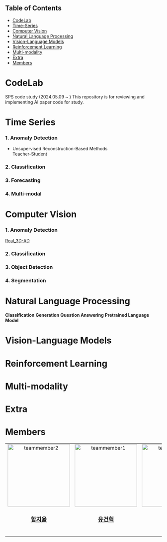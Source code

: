 ## **Table of Contents**

- [CodeLab](#codelab)
- [Time-Series](#time-series)
- [Computer Vision](#computer-vision)
- [Natural Language Processing](#natural-language-processing)
- [Vision-Language Models](#vision-language-models)
- [Reinforcement Learning](#reinforcement-learning)
- [Multi-modality](#multi-modality)
- [Extra](#extra)
- [Members](#members)

# CodeLab
SPS code study (2024.05.09 ~ )
This repository is for reviewing and implementing AI paper code for study.

# Time Series
### 1. Anomaly Detection
* Unsupervised
Reconstruction-Based Methods  
Teacher-Student  
### 2. Classification
### 3. Forecasting
### 4. Multi-modal


# Computer Vision
### 1. Anomaly Detection
[Real_3D-AD]()
### 2. Classification
### 3. Object Detection
### 4. Segmentation

# Natural Language Processing
**Classification**
**Generation**
**Question Answering**
**Pretrained Language Model**

# Vision-Language Models

# Reinforcement Learning

# Multi-modality

# Extra

# Members
<table>
  <tr>
    <td align="center"><a href="https://github.com/YUL-git"><img src="https://avatars.githubusercontent.com/u/89930713?v=4" width="200px;" alt="teammember2"/><br /><h3><b><a href="https://github.com/YUL-git">함지율</b></h3></a><br /></td>
    <td align="center"><a href="https://github.com/dbnub"><img src="https://avatars.githubusercontent.com/u/99518647?v=4" width="200px;" alt="teammember1"/><br /><h3><b><a href="https://github.com/dbnub">유건혁</b></h3></a><br /></td>
    <td align="center"><a href="https://github.com/Hayoonji"><img src="https://avatars.githubusercontent.com/u/94597954?v=4" width="200px;" alt="teammember1"/><br /><h3><b><a href="https://github.com/Hayoonji">하윤지</b></h3></a><br /></td>
  </tr>
<table>
